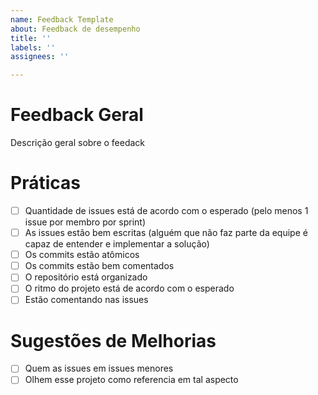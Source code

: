 ```yaml
---
name: Feedback Template
about: Feedback de desempenho
title: ''
labels: ''
assignees: ''

---
```


# Feedback Geral
 Descrição geral sobre o feedack

# Práticas
- [ ] Quantidade de issues está de acordo com o esperado (pelo menos 1 issue por membro por sprint)
- [ ] As issues estão bem escritas (alguém que não faz parte da equipe é capaz de entender e implementar a solução)
- [ ] Os commits estão atômicos
- [ ] Os commits estão bem comentados
- [ ] O repositório está organizado
- [ ] O ritmo do projeto está de acordo com o esperado
- [ ] Estão comentando nas issues

# Sugestões de Melhorias

- [ ] Quem as issues em issues menores
- [ ] Olhem esse projeto como referencia em tal aspecto
